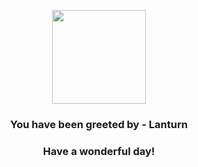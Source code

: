 <p align="center">
    <img src="https://raw.githubusercontent.com/PokeAPI/sprites/master/sprites/pokemon/171.png" width="150" height="150">
</p>
<h3 align="center">You have been greeted by - <b>Lanturn</b></h3>
<h3 align="center">Have a wonderful day!</h3>

